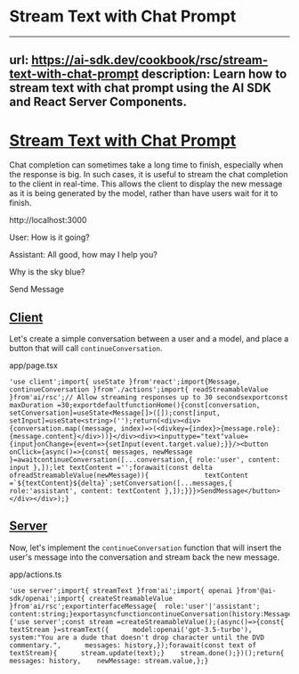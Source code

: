 # Stream Text with Chat Prompt


---
url: https://ai-sdk.dev/cookbook/rsc/stream-text-with-chat-prompt
description: Learn how to stream text with chat prompt using the AI SDK and React Server Components.
---


# [Stream Text with Chat Prompt](#stream-text-with-chat-prompt)


Chat completion can sometimes take a long time to finish, especially when the response is big. In such cases, it is useful to stream the chat completion to the client in real-time. This allows the client to display the new message as it is being generated by the model, rather than have users wait for it to finish.

http://localhost:3000

User: How is it going?

Assistant: All good, how may I help you?

Why is the sky blue?

Send Message


## [Client](#client)


Let's create a simple conversation between a user and a model, and place a button that will call `continueConversation`.

app/page.tsx

```
'use client';import{ useState }from'react';import{Message, continueConversation }from'./actions';import{ readStreamableValue }from'ai/rsc';// Allow streaming responses up to 30 secondsexportconst maxDuration =30;exportdefaultfunctionHome(){const[conversation, setConversation]=useState<Message[]>([]);const[input, setInput]=useState<string>('');return(<div><div>{conversation.map((message, index)=>(<divkey={index}>{message.role}:{message.content}</div>))}</div><div><inputtype="text"value={input}onChange={event=>{setInput(event.target.value);}}/><button          onClick={async()=>{const{ messages, newMessage }=awaitcontinueConversation([...conversation,{ role:'user', content: input },]);let textContent ='';forawait(const delta ofreadStreamableValue(newMessage)){              textContent =`${textContent}${delta}`;setConversation([...messages,{ role:'assistant', content: textContent },]);}}}>SendMessage</button></div></div>);}
```


## [Server](#server)


Now, let's implement the `continueConversation` function that will insert the user's message into the conversation and stream back the new message.

app/actions.ts

```
'use server';import{ streamText }from'ai';import{ openai }from'@ai-sdk/openai';import{ createStreamableValue }from'ai/rsc';exportinterfaceMessage{  role:'user'|'assistant';  content:string;}exportasyncfunctioncontinueConversation(history:Message[]){'use server';const stream =createStreamableValue();(async()=>{const{ textStream }=streamText({      model:openai('gpt-3.5-turbo'),      system:"You are a dude that doesn't drop character until the DVD commentary.",      messages: history,});forawait(const text of textStream){      stream.update(text);}    stream.done();})();return{    messages: history,    newMessage: stream.value,};}
```
